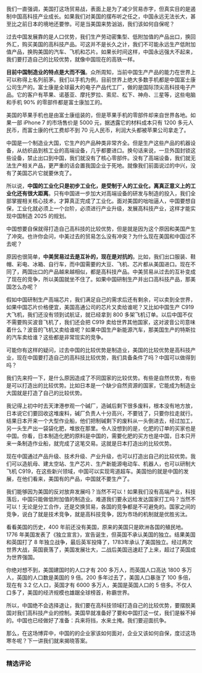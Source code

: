 <p data-nodeid="10368">我们一直强调，美国打这场贸易战，表面上是为了减少贸易赤字，但真实目的是遏制中国高科技产业成长。如果我们对美国的摆布听之任之，中国永远无法长大，甚至比之前日本的境地还要惨。可是当美国来势汹汹，我们该如何自保呢？</p>
<p data-nodeid="10369">过去中国发展靠的是人口优势，我们生产劳动密集型、低附加值的产品出口，换回外汇，购买美国的高科技产品。可这并不是长久之计，我们不可能永远生产低附加值产品，换购美国的汽车、飞机和芯片。如果长时间这样，中国永远强大不起来，我们要打造自己的比较优势，就像中国现在的高铁一样。</p>
<p data-nodeid="10370"><strong data-nodeid="10393">目前中国制造业的特点是大而不强</strong>。众所周知，当前中国生产产品的能力在世界上可以称得上名列前茅。我们以手机为例，目前世界上绝大多数手机都是中国富士康公司生产的。富士康是全球最大的电子产品代工厂，做的是国际顶尖高科技电子产品。它的客户有苹果、诺基亚、摩托罗拉、索尼、松下、神舟、三星等，这些电脑和手机 90% 的零部件都是富士康加工的。</p>
<p data-nodeid="10371">美国的苹果手机也是由富士康组装的，但是苹果手机的零部件却来自世界各地。如果一部 iPhone 7 的市场售价是 5000 元，据透露它的材料成本只有 1200 多元人民币，而富士康的代工费却不到 70 元人民币，利润大头都被苹果公司拿走了。</p>
<p data-nodeid="10372">中国是一个制造业大国，它生产的产品种类非常齐全。但是生产这些产品的机器设备，从纺织品到核工业的高端设备，几乎都要进口。换句话来说，一旦外国封锁这些设备，禁止出口到中国，我们就没有了核心零部件。没有了高端设备，我们就无法生产相关产品，更严重的话会置我国企业于死地。就像我们前面说过的中兴，没有了美国芯片它就要休克了。</p>
<p data-nodeid="10373">所以说，<strong data-nodeid="10401">中国的工业化只是初步工业化，是受制于人的工业化，离真正意义上的工业化还有很大距离</strong>。只有中国进一步加大对高端设备的研发与制造的投入，我们全部掌握相关核心技术，才算真正完成了工业化。面对美国的咄咄逼人，中国要想自保，工业化就必须上一个台阶，必须进行产业升级，发展高科技产业，这样才能实现中国制造 2025 的规划。</p>
<p data-nodeid="10374">中国想要自保就得打造自己高科技的比较优势，但是就是因为这个原因和美国产生了冲突。也许你会问，中美过去的贸易怎么没有冲突？为什么现在美国和中国过不去呢？</p>
<p data-nodeid="10375">原因也很简单，<strong data-nodeid="10408">中美贸易过去是互补的，现在是对抗的</strong>。比如，我们出口服装、鞋帽、彩电、冰箱、自行车，而中国需要的大豆、飞机、芯片都从美国进口。现在不同了，两国出口的产品越来越相似，都是高科技产品。中美贸易从过去的互补变成了现在的竞争，所以美国就坐不住了。如果中国研制生产并出口高科技产品，那美国怎么办呢？</p>
<p data-nodeid="10376">假如中国研制生产高端芯片，我们满足自己的需求后还有剩余，可以卖到全世界，如果中国芯片价格便宜，美国高通公司的芯片又卖给谁呢？又比如中国生产 C919 大飞机，我们还没有领到试航证，就已经拿到 800 多架飞机订单。以后中国不仅不需要购买波音飞机了，我们还会把 C919 卖给世界其他国家，这对波音公司意味着什么？波音的飞机又卖给谁呢？如果中国生产新能源汽车，那美国生产的特斯拉的汽车卖给谁？这些都是非常现实的竞争。</p>
<p data-nodeid="10377">可能你有这样的疑问，过去中国的比较优势是制造业，美国的比较优势是高科技产业，现在中国要打造自己的高科技比较优势，我们具备条件了吗？中国可以做得到吗？</p>
<p data-nodeid="10378">我们先来捋一下，是什么原因造成了不同国家的比较优势。有些是自然优势，有些是可以打造出的比较优势。比如日本是一个缺少自然资源的国家，它能成为制造业大国就是打造了自己的比较优势。</p>
<p data-nodeid="10379">我记得上初中时去天津港参观一个碱厂，造碱后剩下很多废料，根本没有地方放，日本说它们要回收这堆废料，碱厂负责人十分高兴，不要钱了，只要你拉走就行。结果日本开来一个大型作业船，他们把制碱剩下的废料从一头倒进去，经过加工，另一头生产出一袋袋化肥，堆放在那里。令人没想到的是，化肥的订单的买家也是中国。你看，日本制造化肥的原料是中国的，需要化肥的买方也是中国，日本只开来一条制造作业船，就完成了这笔交易。这就是日本打造出的比较优势。</p>
<p data-nodeid="10380">现在中国通过产品升级、技术升级、产业升级，也可以打造出自己的比较优势。我们可以造航母、建太空站、生产芯片、生产新能源电动车、机器人，也可以研制大飞机 C919，在这些新兴领域，中国可以实现弯道超车。美国怕的就是中国的发展，在他们看来，美国有的产品，中国就不要生产了。</p>
<p data-nodeid="10381">我们能够因为美国的反对放弃发展吗？当然不可以！如果我们没有高端产业，科技落后，中国只能做低附加值的制造业。难道我们要永远给发达国家打工吗？当然不可以！无论是分工合作，还是交换贸易，各国的竞争都是不可避免的。国家之间的竞争，说白了就是技术竞争，就是高科技竞争，因为市场的机制就是优胜劣汰。</p>
<p data-nodeid="10382">看看美国的历史，400 年前还没有美国，原来的美国只是欧洲各国的殖民地。1776 年美国发表了《独立宣言》，宣告诞生，但英国不承认美国的独立。结果美国和英国打了 8 年独立战争，最后英军投降了，1783年承认了美国独立。经过两次世界大战，英国衰落了，美国发展壮大，二战后美国迅速赶了上来，超过了英国成为世界强国。</p>
<p data-nodeid="10383">你绝对想不到，美国建国时的人口才有 200 多万人，而英国人口高达 1800 多万人，英国的人口数是美国的 9 倍。200 多年过去了，美国人口暴涨了 100 多倍，现在有 3.2 亿人口，英国才有 6000 多万人，美国是英国人口的 5 倍多。不仅人口多了，美国的经济规模也雄踞全球榜首，称霸世界。</p>
<p data-nodeid="10384">所以，中国绝不会选择退让，我们要在高科技领域打造自己的比较优势，要摆脱美国对我们高科技产业的控制。美国早就准备好了要和中国打这一仗，我们是躲不掉的。中国也已经做好了准备：兵来将挡，水来土掩。我们要迎面抗争。</p>
<p data-nodeid="10385">那么，在这场博弈中，中国的的企业家该如何面对，企业又该如何自保，度过这场寒冬呢？下一讲我们就来揭晓答案。</p>

---

### 精选评论


